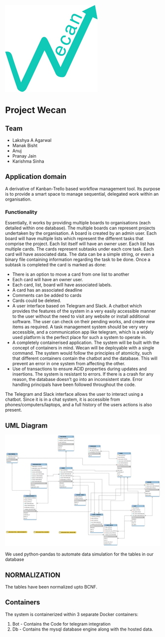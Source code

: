 <img src="logo.jpeg" alt="Wecan Logo" width="300"/>

# Project Wecan
## Team
* Lakshya A Agarwal
* Manak Bisht
* Anuj
* Pranay Jain
* Karishma Sinha

## Application domain
A derivative of ​Kanban-Trello based workflow management tool​. Its
purpose is to provide a smart space to manage sequential, delegated work within an
organisation.
### Functionality
Essentially, it works by providing multiple boards to organisations (each detailed within one
database). The multiple boards can represent projects undertaken by the organisation. A board
is created by an admin user. Each board will have multiple lists which represent the different
tasks that comprise the project. Each list itself will have an owner user. Each list has multiple
cards. The cards represent subtasks under each core task. Each card will have associated data.
The data can be a simple string, or even a binary file containing information regarding the task
to be done. Once a subtask is completed the card is marked as done:
* There is an option to move a card from one list to another
* Each card will have an owner user.
* Each card, list, board will have associated labels.
* A card has an associated deadline
* Comments can be added to cards
* Cards could be deleted.
* A user interface based on ​Telegram and Slack​. A chatbot which provides
the features of the system in a very easily accessible manner to the user without the
need to visit any website or install additional software. The user can check on their
pending works, and create new items as required. A task management system should be
very very accessible, and a communication app like telegram, which is a widely used
platform is the perfect place for such a system to operate in.
* A completely ​containerised application​. The system will be built with the concept of
containers in mind. Wecan will be deployable with a single command. The system would
follow the principles of atomicity, such that different containers contain the chatbot and
the database. This will prevent an error in one system from affecting the other.
* Use of ​transactions to ensure ACID properties​ during updates and insertions. The
system is resistant to errors. If there is a crash for any reason, the database doesn’t go
into an inconsistent state. ​Error handling​ principals have been followed throughout the
code.


The ​Telegram and Slack interface​ allows the user to interact using a chatbot. Since it is in a chat system, it is
accessible from phones/computers/laptops, and a full history of the users actions is also
present.

## UML Diagram
![UML Diagram](UML.png)

We used python-pandas to automate data simulation for the tables in our database

## NORMALIZATION
The tables have been normalized upto BCNF.

## Containers
The system is containerized within 3 separate Docker containers:

1. Bot - Contains the Code for telegram integration
2. Db - Contains the mysql database engine along with the hosted data.
